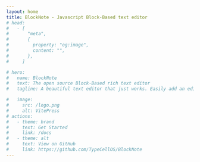 ```yaml
---
layout: home
title: BlockNote - Javascript Block-Based text editor
# head:
#   - [
#       "meta",
#       {
#         property: "og:image",
#         content: "",
#       },
#     ]

# hero:
#   name: BlockNote
#   text: The open source Block-Based rich text editor
#   tagline: A beautiful text editor that just works. Easily add an editor to your app that users will love. Customize it with your own functionality like custom blocks or AI tooling.

#   image:
#     src: /logo.png
#     alt: VitePress
# actions:
#   - theme: brand
#     text: Get Started
#     link: /docs
#   - theme: alt
#     text: View on GitHub
#     link: https://github.com/TypeCellOS/BlockNote
---
```


<script setup lang="ts">
import Home from '@theme/components/Home.vue';

import { footerSections } from './data';
</script>

<Home
  :externalLinks=[]
  :footerSections="footerSections"
/>
